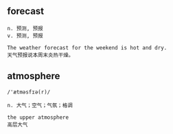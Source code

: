 ## forecast
```
n. 预测, 预报
v. 预测, 预报

The weather forecast for the weekend is hot and dry.
天气预报说本周末炎热干燥。
```

## atmosphere
```
/'ætməsfɪə(r)/

n. 大气；空气；气氛；格调

the upper atmosphere
高层大气
```